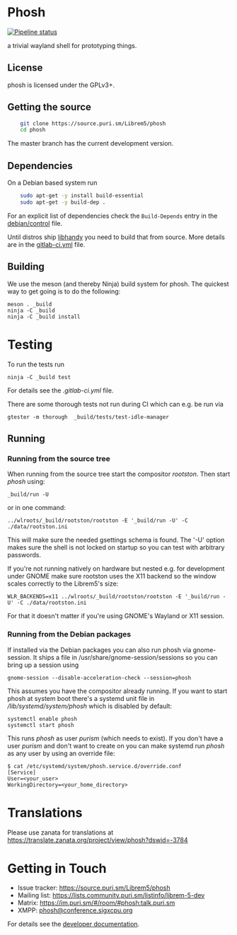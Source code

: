 # Phosh
[![Pipeline status](https://source.puri.sm/Librem5/phosh/badges/master/build.svg)](https://source.puri.sm/Librem5/phosh/commits/master)

a trivial wayland shell for prototyping things.

## License

phosh is licensed under the GPLv3+.

## Getting the source

```sh
    git clone https://source.puri.sm/Librem5/phosh
    cd phosh
```

The master branch has the current development version.

## Dependencies
On a Debian based system run

```sh
    sudo apt-get -y install build-essential
    sudo apt-get -y build-dep .
```

For an explicit list of dependencies check the `Build-Depends` entry in the
[debian/control][] file.

Until distros ship [libhandy](https://source.puri.sm/Librem5/libhandy) you need
to build that from source. More details are in the [gitlab-ci.yml][] file.

## Building

We use the meson (and thereby Ninja) build system for phosh.  The quickest
way to get going is to do the following:

    meson . _build
    ninja -C _build
    ninja -C _build install

# Testing

To run the tests run

    ninja -C _build test

For details see the *.gitlab-ci.yml* file.

There are some thorough tests not run during CI which can e.g. be run via

    gtester -m thorough  _build/tests/test-idle-manager

## Running
### Running from the source tree
When running from the source tree start the compositor *rootston*. Then start
*phosh* using:

    _build/run -U

or in one command:

    ../wlroots/_build/rootston/rootston -E '_build/run -U' -C ./data/rootston.ini

This will make sure the needed gsettings schema is found. The '-U' option makes
sure the shell is not locked on startup so you can test with arbitrary
passwords.

If you're not running natively on hardware but nested e.g. for development
under GNOME make sure rootston uses the X11 backend so the window scales
correctly to the Librem5's size:

    WLR_BACKENDS=x11 ../wlroots/_build/rootston/rootston -E '_build/run -U' -C ./data/rootston.ini

For that it doesn't matter if you're using GNOME's Wayland or X11 session.

### Running from the Debian packages
If installed via the Debian packages you can also run phosh via gnome-session.
It ships a file in /usr/share/gnome-session/sessions so you can bring up a
session using

    gnome-session --disable-acceleration-check --session=phosh

This assumes you have the compositor already running. If you want to start
phosh at system boot there's a systemd unit file in */lib/systemd/system/phosh*
which is disabled by default:

    systemctl enable phosh
    systemctl start phosh

This runs *phosh* as user *purism* (which needs to exist). If you don't have a
user *purism* and don't want to create on you can make systemd run *phosh* as
any user by using an override file:

    $ cat /etc/systemd/system/phosh.service.d/override.conf
    [Service]
    User=<your_user>
    WorkingDirectory=<your_home_directory>

# Translations
Please use zanata for translations at https://translate.zanata.org/project/view/phosh?dswid=-3784

# Getting in Touch
* Issue tracker: https://source.puri.sm/Librem5/phosh
* Mailing list: https://lists.community.puri.sm/listinfo/librem-5-dev
* Matrix: https://im.puri.sm/#/room/#phosh:talk.puri.sm
* XMPP: phosh@conference.sigxcpu.org

For details see the [developer documentation](https://developer.puri.sm/Contact.html).

[gitlab-ci.yml]: https://source.puri.sm/Librem5/phosh/blob/master/.gitlab-ci.yml
[debian/control]: https://source.puri.sm/Librem5/phosh/blob/master/debian/control
